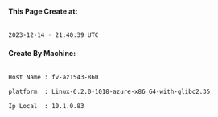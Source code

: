 
   
#### This Page Create at:

```bash

2023-12-14 - 21:40:39 UTC

```

#### Create By Machine:

```bash

Host Name : fv-az1543-860

platform  : Linux-6.2.0-1018-azure-x86_64-with-glibc2.35

Ip Local  : 10.1.0.83

```

